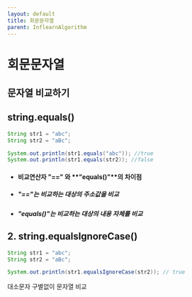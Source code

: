 ```yaml
---
layout: default
title: 회문문자열
parent: InflearnAlgorithm
---
```


# 회문문자열
  
## 문자열 비교하기

## string.equals()
``` java
String str1 = "abc";
String str2 = "aBc";

System.out.println(str1.equals("abc")); //true
System.out.println(str1.equals(str2)); //false
```

* #### 비교연산자 **"=="** 와 **"equals()"**의 차이점
* ##### "=="는 비교하는 대상의 주소값을 비교 
* ##### "equals()"는 비교하는 대상의 내용 자체를 비교 

## 2. string.equalsIgnoreCase()
``` java
String str1 = "abc";
String str2 = "aBc";

System.out.println(str1.equalsIgnoreCase(str2)); // true
```

대소문자 구별없이 문자열 비교
